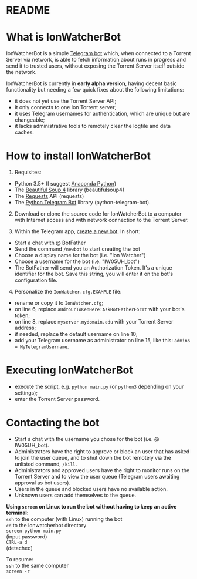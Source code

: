 # README #

# What is IonWatcherBot #

IonWatcherBot is a simple [Telegram bot](https://core.telegram.org/bots) which, when connected to a Torrent Server via network, is able to fetch information about runs in progress and send it to trusted users, without exposing the Torrent Server itself outside the network.

IonWatcherBot is currently in **early alpha version**, having decent basic functionality but needing a few quick fixes about the following limitations:  
 * it does not yet use the Torrent Server API;  
 * it only connects to one Ion Torrent server;  
 * it uses Telegram usernames for authentication, which are unique but are changeable;  
 * it lacks administrative tools to remotely clear the logfile and data caches.  


# How to install IonWatcherBot #

1. Requisites:  
 * Python 3.5+ (I suggest [Anaconda Python](https://www.continuum.io/downloads))  
 * The [Beautiful Soup 4](https://www.crummy.com/software/BeautifulSoup/bs4/doc/) library (beautifulsoup4)  
 * The [Requests](http://docs.python-requests.org/en/master/) API (requests)  
 * The [Python Telegram Bot](https://github.com/python-telegram-bot/python-telegram-bot) library (python-telegram-bot).  

2. Download or clone the source code for IonWatcherBot to a computer with Internet access and with network connection to the Torrent Server.  

3. Within the Telegram app, [create a new bot](https://core.telegram.org/bots#creating-a-new-bot). In short:  
 * Start a chat with @ BotFather  
 * Send the command `/newbot` to start creating the bot  
 * Choose a display name for the bot (i.e. "Ion Watcher")  
 * Choose a username for the bot (i.e. "IW05UH_bot")  
 * The BotFather will send you an Authorization Token. It's a unique identifier for the bot. Save this string, you will enter it on the bot's configuration file.  

4. Personalize the `IonWatcher.cfg.EXAMPLE` file:  
 * rename or copy it to `IonWatcher.cfg`;  
 * on line 6, replace `aDdYoUrToKenHere:AskBotFatherForIt` with your bot's token;  
 * on line 8, replace `myserver.mydomain.edu` with your Torrent Server address;  
 * if needed, replace the default username on line 10;  
 * add your Telegram username as administrator on line 15, like this: `admins = MyTelegramUsername`.  

# Executing IonWatcherBot #
 * execute the script, e.g. `python main.py` (or `python3` depending on your settings);  
 * enter the Torrent Server password.  

# Contacting the bot #
 * Start a chat with the username you chose for the bot (i.e. @ IW05UH_bot).  
 * Administrators have the right to approve or block an user that has asked to join the user queue, and to shut down the bot remotely via the unlisted command, `/kill`.  
 * Administrators and approved users have the right to monitor runs on the Torrent Server and to view the user queue (Telegram users awaiting approval as bot users).  
 * Users in the queue and blocked users have no available action.  
 * Unknown users can add themselves to the queue.  
  
  
**Using `screen` on Linux to run the bot without having to keep an active terminal:**  
`ssh` to the computer (with Linux) running the bot    
`cd` to the ionwatcherbot directory  
`screen python main.py`  
(input password)  
`CTRL-a d`  
(detached)  

To resume:  
`ssh` to the same computer  
`screen -r`